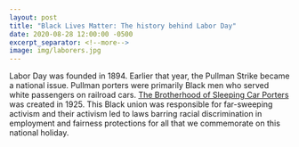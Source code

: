 ```yaml
---
layout: post
title: "Black Lives Matter: The history behind Labor Day"
date: 2020-08-28 12:00:00 -0500
excerpt_separator: <!--more-->
image: img/laborers.jpg
---
```


Labor Day was founded in 1894. Earlier that year, the Pullman Strike became a national issue. Pullman porters were primarily Black men who served white <!--more--> passengers on railroad cars. [The Brotherhood of Sleeping Car Porters][brotherhood] was created in 1925. This Black union was responsible for far-sweeping activism and their activism led to laws barring racial discrimination in employment and fairness protections for all that we commemorate on this national holiday.

[brotherhood]: https://www.blackpast.org/african-american-history/brotherhood-sleeping-car-porters-1925-1978/
